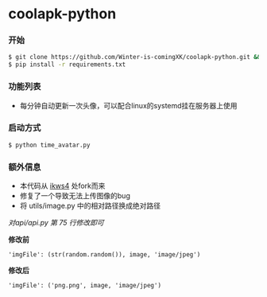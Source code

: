 # coolapk-python


### 开始
```bash
$ git clone https://github.com/Winter-is-comingXK/coolapk-python.git && cd coolapk-python
$ pip install -r requirements.txt
```

### 功能列表
- 每分钟自动更新一次头像，可以配合linux的systemd挂在服务器上使用


### 启动方式
```bash
$ python time_avatar.py
```

### 额外信息
- 本代码从 [ikws4](https://github.com/ikws4/coolapk-python) 处fork而来
- 修复了一个导致无法上传图像的bug
- 将 utils/image.py 中的相对路径换成绝对路径

*对api/api.py 第 75 行修改即可*

**修改前**
```python3
'imgFile': (str(random.random()), image, 'image/jpeg')
```
**修改后**
```python3
'imgFile': ('png.png', image, 'image/jpeg')
```
